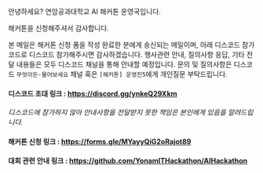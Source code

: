 안녕하세요?
연암공과대학교 AI 해커톤 운영국입니다.

해커톤을 신청해주셔서 감사합니다.

본 메일은 해커톤 신청 폼을 작성 완료한 분에게 송신되는 메일이며, 아래 디스코드 참가코드로 디스코드 참가해주시면 감사하겠습니다.
행사관련 안내, 질의사항 응답, 기타 전달 내용들은 모두 디스코드 채널을 통해 안내할 예정입니다.
문의 및 질의사항은 디스코드 `무엇이든-물어보세요` 채널 혹은 `[해커톤] 운영진5`에게 개인질문 부탁드립니다.

#### 디스코드 초대 링크 : https://discord.gg/ynkeQ29Xkm

*디스코드에 참가하지 않아 안내사항을 전달받지 못한 책임은 본인에게 있음을 알려드립니다.*

#### 해커톤 신청 링크 : https://forms.gle/MYayyQiG2oRajot89
#### 대회 관련 안내 링크 : https://github.com/YonamITHackathon/AIHackathon
